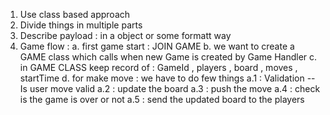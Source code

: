 1. Use class based approach
2. Divide things in multiple parts
3. Describe payload : in a object or some formatt way
4. Game flow :
   a. first game start : JOIN GAME
   b. we want to create a GAME class which calls when new Game is created by Game Handler
   c. in GAME CLASS keep record of : GameId , players , board , moves , startTime
   d. for make move : we have to do few things
   a.1 : Validation -- Is user move valid
   a.2 : update the board
   a.3 : push the move
   a.4 : check is the game is over or not
   a.5 : send the updated board to the players
